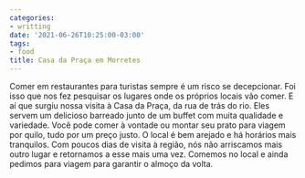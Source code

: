 ```yaml
---
categories:
- writting
date: '2021-06-26T10:25:00-03:00'
tags:
- food
title: Casa da Praça em Morretes
---
```


Comer em restaurantes para turistas sempre é um risco se decepcionar. Foi isso que nos fez pesquisar os lugares onde os próprios locais vão comer. E aí que surgiu nossa visita à Casa da Praça, da rua de trás do rio. Eles servem um delicioso barreado junto de um buffet com muita qualidade e variedade. Você pode comer à vontade ou montar seu prato para viagem por quilo, tudo por um preço justo. O local é bem arejado e há horários mais tranquilos. Com poucos dias de visita à região, nós não arriscamos mais outro lugar e retornamos a esse mais uma vez. Comemos no local e ainda pedimos para viagem para garantir o almoço da volta.